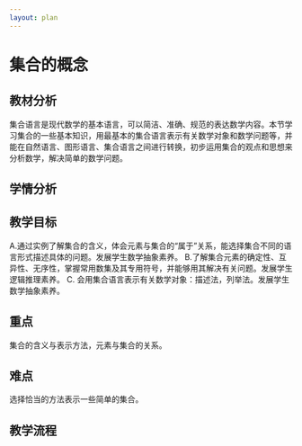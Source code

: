 ```yaml
---
layout: plan
---
```


# 集合的概念

## 教材分析

集合语言是现代数学的基本语言，可以简洁、准确、规范的表达数学内容。本节学习集合的一些基本知识，用最基本的集合语言表示有关数学对象和数学问题等，并能在自然语言、图形语言、集合语言之间进行转换，初步运用集合的观点和思想来分析数学，解决简单的数学问题。

## 学情分析

## 教学目标

A.通过实例了解集合的含义，体会元素与集合的“属于”关系，能选择集合不同的语言形式描述具体的问题。发展学生数学抽象素养。
B.了解集合元素的确定性、互异性、无序性，掌握常用数集及其专用符号，并能够用其解决有关问题。发展学生逻辑推理素养。
C. 会用集合语言表示有关数学对象：描述法，列举法。发展学生数学抽象素养。


## 重点

集合的含义与表示方法，元素与集合的关系。

## 难点

选择恰当的方法表示一些简单的集合。

## 教学流程


